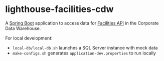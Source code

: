 # lighthouse-facilities-cdw

A [Spring Boot](https://spring.io/projects/spring-boot) application
to access data for [Facilities API](https://github.com/department-of-veterans-affairs/vets-api)
in the Corporate Data Warehouse.

For local development:

* `local-db/local-db.sh` launches a SQL Server instance with mock data
* `make-configs.sh` generates `application-dev.properties` to run locally
